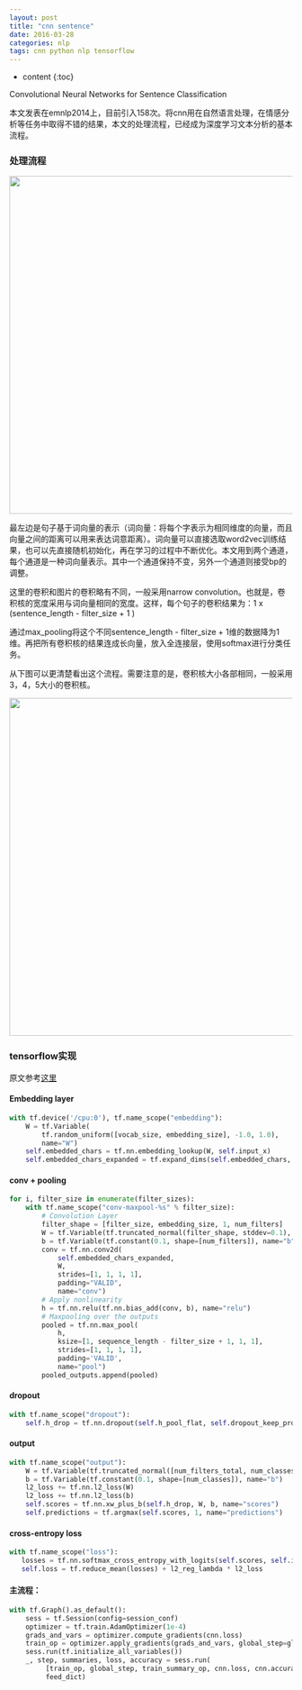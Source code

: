 ```yaml
---
layout: post
title: "cnn sentence"
date: 2016-03-28
categories: nlp
tags: cnn python nlp tensorflow
---
```


* content
{:toc}

Convolutional Neural Networks for Sentence Classification

本文发表在emnlp2014上，目前引入158次。将cnn用在自然语言处理，在情感分析等任务中取得不错的结果，本文的处理流程，已经成为深度学习文本分析的基本流程。


### 处理流程

<img src="http://vsooda.github.io/assets/cnn_sentence/framework.png" width="600">

最左边是句子基于词向量的表示（词向量：将每个字表示为相同维度的向量，而且向量之间的距离可以用来表达词意距离）。词向量可以直接选取word2vec训练结果，也可以先直接随机初始化，再在学习的过程中不断优化。本文用到两个通道，每个通道是一种词向量表示。其中一个通道保持不变，另外一个通道则接受bp的调整。

这里的卷积和图片的卷积略有不同，一般采用narrow convolution。也就是，卷积核的宽度采用与词向量相同的宽度。这样，每个句子的卷积结果为：1 x (sentence_length - filter_size + 1 )

通过max_pooling将这个不同sentence_length - filter_size + 1维的数据降为1维。再把所有卷积核的结果连成长向量，放入全连接层，使用softmax进行分类任务。

从下图可以更清楚看出这个流程。需要注意的是，卷积核大小各部相同，一般采用3，4，5大小的卷积核。

<img src="http://vsooda.github.io/assets/cnn_sentence/narrow_conv.png" width="600">

### tensorflow实现

原文参考[这里](http://www.wildml.com/2015/12/implementing-a-cnn-for-text-classification-in-tensorflow/)

#### Embedding layer

```python
with tf.device('/cpu:0'), tf.name_scope("embedding"):
    W = tf.Variable(
        tf.random_uniform([vocab_size, embedding_size], -1.0, 1.0),
        name="W")
    self.embedded_chars = tf.nn.embedding_lookup(W, self.input_x)
    self.embedded_chars_expanded = tf.expand_dims(self.embedded_chars, -1)
```

#### conv + pooling

```python
for i, filter_size in enumerate(filter_sizes):
    with tf.name_scope("conv-maxpool-%s" % filter_size):
        # Convolution Layer
        filter_shape = [filter_size, embedding_size, 1, num_filters]
        W = tf.Variable(tf.truncated_normal(filter_shape, stddev=0.1), name="W")
        b = tf.Variable(tf.constant(0.1, shape=[num_filters]), name="b")
        conv = tf.nn.conv2d(
            self.embedded_chars_expanded,
            W,
            strides=[1, 1, 1, 1],
            padding="VALID",
            name="conv")
        # Apply nonlinearity
        h = tf.nn.relu(tf.nn.bias_add(conv, b), name="relu")
        # Maxpooling over the outputs
        pooled = tf.nn.max_pool(
            h,
            ksize=[1, sequence_length - filter_size + 1, 1, 1],
            strides=[1, 1, 1, 1],
            padding='VALID',
            name="pool")
        pooled_outputs.append(pooled)
```

#### dropout

```python
with tf.name_scope("dropout"):
    self.h_drop = tf.nn.dropout(self.h_pool_flat, self.dropout_keep_prob)
```

#### output

```python
with tf.name_scope("output"):
    W = tf.Variable(tf.truncated_normal([num_filters_total, num_classes], stddev=0.1), name="W")
    b = tf.Variable(tf.constant(0.1, shape=[num_classes]), name="b")
    l2_loss += tf.nn.l2_loss(W)
    l2_loss += tf.nn.l2_loss(b)
    self.scores = tf.nn.xw_plus_b(self.h_drop, W, b, name="scores")
    self.predictions = tf.argmax(self.scores, 1, name="predictions")
```

#### cross-entropy loss

```python
with tf.name_scope("loss"):
   losses = tf.nn.softmax_cross_entropy_with_logits(self.scores, self.input_y)
   self.loss = tf.reduce_mean(losses) + l2_reg_lambda * l2_loss
```

#### 主流程：

```python
with tf.Graph().as_default():
	sess = tf.Session(config=session_conf)
	optimizer = tf.train.AdamOptimizer(1e-4)
    grads_and_vars = optimizer.compute_gradients(cnn.loss)
    train_op = optimizer.apply_gradients(grads_and_vars, global_step=global_step)
    sess.run(tf.initialize_all_variables())
    _, step, summaries, loss, accuracy = sess.run(
         [train_op, global_step, train_summary_op, cnn.loss, cnn.accuracy],
         feed_dict)
```
